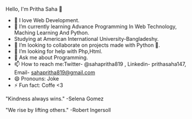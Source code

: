  Hello, I'm Pritha Saha 👋




- 💛 I love Web Development.
- 🌱 I’m currently learning Advance Programming In Web Technology, Maching Learning And Python.
-    Studying at American International University-Bangladeshy.
- 👯 I’m looking to collaborate on  projects made with Python 🐍.
- 🤔 I’m looking for help with Php,Html.
- 💬 Ask me about Programming.
- 📫 How to reach me:Twitter-  @sahapritha819 , Linkedin- prithasaha147, Email- sahapritha819@gmail.com 
- 😄 Pronouns: Joke
- ⚡ Fun fact: Coffe <3

"Kindness always wins." -Selena Gomez

"We rise by lifting others." -Robert Ingersoll

